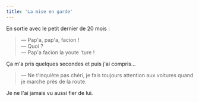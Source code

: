 ```yaml
---
title: 'La mise en garde'
---
```


En sortie avec le petit dernier de 20 mois :

> — Pap'a, pap'a, facìon !  
> — Quoi ?  
> — Pap'a facìon la youte 'ture !

Ça m'a pris quelques secondes et puis j'ai compris...

> — Ne t'inquiète pas chéri, je fais toujours attention aux voitures quand je
> marche près de la route.

Je ne l'ai jamais vu aussi fier de lui.
